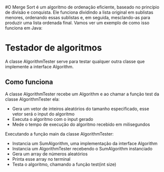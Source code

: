 #O Merge Sort é um algoritmo de ordenação eficiente, baseado no princípio de divisão e conquista. Ele funciona dividindo a lista original em sublistas menores, ordenando essas sublistas e, em seguida, mesclando-as para produzir uma lista ordenada final. Vamos ver um exemplo de como isso funciona em Java:

# Testador de algoritmos

A classe AlgorithmTester serve para testar qualquer outra classe que implemente a interface Algorithm.
        
## Como funciona

A classe AlgorithmTester recebe um Algorithm e ao chamar a função test da classe AlgorithmTester ela:
- Gera um vetor de inteiros aleatórios do tamanho especificado, esse vetor será o input do algoritmo
- Executa o algoritmo com o input gerado
- Mede o tempo de execução do algoritmo recebido em milisegundos

Executando a função main da classe AlgorithmTester:
- Instancia um SumAlgorithm, uma implementação da interface Algorithm
- Instancia um AlgorithmTester recebendo o SumAlgorithm instanciado
- Gera um array de números aleatórios
- Printa esse array no terminal
- Testa o algoritmo, chamando a função test(int size)
